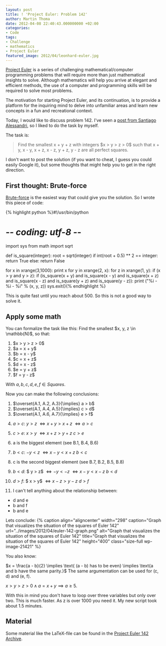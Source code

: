 ```yaml
---
layout: post
title: ! 'Project Euler: Problem 142'
author: Martin Thoma
date: 2012-04-08 22:40:43.000000000 +02:00
categories:
- Code
tags:
- Challenge
- mathematics
- Project Euler
featured_image: 2012/04/leonhard-euler.jpg
---
```

<a href="http://en.wikipedia.org/wiki/Project_Euler">Project Euler</a> is a series of challenging mathematical/computer programming problems that will require more than just mathematical insights to solve. Although mathematics will help you arrive at elegant and efficient methods, the use of a computer and programming skills will be required to solve most problems.

The motivation for starting Project Euler, and its continuation, is to provide a platform for the inquiring mind to delve into unfamiliar areas and learn new concepts in a fun and recreational context.

Today, I would like to discuss problem 142. I've seen a <a href="http://blog.san-ss.com.ar/2011/12/project-euler-problem-142-solved.html">post from Santiago Alessandri</a>, so I liked to do the task by myself. 

The task is:
<blockquote>Find the smallest x + y + z with integers $x > y > z > 0$ such that x + y, x - y, x + z, x - z, y + z, y - z are all perfect squares.</blockquote>

I don't want to post the solution (if you want to cheat, I guess you could easily Google it), but some thoughts that might help you to get in the right direction.

<h2>First thought: Brute-force</h2>
<a href="http://en.wikipedia.org/wiki/Brute-force_search">Brute-force</a> is the easiest way that could give you the solution. So I wrote this piece of code:

{% highlight python %}#!/usr/bin/python
# -*- coding: utf-8 -*-

import sys
from math import sqrt

def is_square(integer):
    root = sqrt(integer)
    if int(root + 0.5) ** 2 == integer: 
        return True
    else:
        return False

for x in xrange(3,1000):
	print x
	for y in xrange(2, x):
		for z in xrange(1, y):
			if (x > y and y > z):
				if (is_square(x + y)
					and is_square(x - y)
					and is_square(x + z)
					and is_square(x - z)
					and is_square(y + z)
					and is_square(y - z)):
						print ("%i - %i - %i" % (x, y, z))
						sys.exit(){% endhighlight %}

This is quite fast until you reach about 500. So this is not a good way to solve it.

<h2>Apply some math</h2>
You can formalize the task like this:
Find the smallest $x, y, z \in \mathbb{N}$, so that:
<ol>
  <li>$x > y > z > 0$</li>
  <li>$a = x + y$</li>
  <li>$b = x - y$</li>
  <li>$c = x + z$</li>
  <li>$d = x - z$</li>
  <li>$e = y + z$</li>
  <li>$f = y - z$</li>
</ol>

With $a, b, c, d, e, f \in Squares$.

Now you can make the following conclusions:
<ol>
  <li>$\overset{A.1, A.2, A.3}{\implies} a > b$</li>
  <li>$\overset{A.1, A.4, A.5}{\implies} c > d$</li>
  <li>$\overset{A.1, A.6, A.7}{\implies} e > f$</li>
</ol>

4. $a > c$:
$y > z$
$\Leftrightarrow x + y > x + z$
$\Leftrightarrow a > c$

5. $c > e$:
$x > y$
$\Leftrightarrow x + z > y + z$
$c > e$

6. a is the biggest element (see B.1, B.4, B.6)

7. $b < c$:
$-y < z$
$\Leftrightarrow x - y < x + z$
$b < c$

8. c is the second biggest element (see B.7, B.2, B.5, B.8)

9. $b < d$:
$ y > z$
$\Leftrightarrow -y < -z$
$\Leftrightarrow x - y < x - z$
$b < d$

10. $d > f$:
$ x > y$
$\Leftrightarrow x - z > y - z$
$d > f$

11. I can't tell anything about the relationship between:
<ul>
  <li>d and e</li>
  <li>b and f</li>
  <li>b and e</li>
</ul>

Lets conclude:
{% caption align="aligncenter" width="298" caption="Graph that visualizes the situation of the squares of Euler 142" url="../images/2012/04/euler-142-graph.png" alt="Graph that visualizes the situation of the squares of Euler 142" title="Graph that visualizes the situation of the squares of Euler 142" height="400" class="size-full wp-image-21421" %}

You also know:

$x = \frac{a - b}{2} \implies \text{ (a - b) has to be even} \implies \text{a and b have the same parity.}$
The same argumentation can be used for (c, d) and (e, f).

$x > y > z > 0 \land a = x + y \implies a \geq 5$.

With this in mind you don't have to loop over three variables but only over two. This is much faster. As z is over 1000 you need it. My new script took about 1.5 minutes.

<h2>Material</h2>
Some material like the LaTeX-file can be found in the <a href='../images/2012/04/euler-142.zip'>Project Euler 142 Archive</a>.
